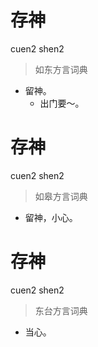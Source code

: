 # 存神
cuen2 shen2
> 如东方言词典
- 留神。
  - 出门要～。

# 存神
cuen2 shen2
> 如皋方言词典
- 留神，小心。

# 存神
cuen2 shen2
> 东台方言词典
- 当心。
